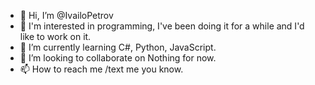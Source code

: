 - 👋 Hi, I’m @IvailoPetrov
- 👀 I'm interested in programming, I've been doing it for a while and I'd like to work on it.
- 🌱 I’m currently learning C#, Python, JavaScript.
- 💞️ I’m looking to collaborate on Nothing for now.
- 📫 How to reach me /text me you know.

<!---
IvailoPetrov/IvailoPetrov is a ✨ special ✨ repository because its `README.md` (this file) appears on your GitHub profile.
You can click the Preview link to take a look at your changes.
--->
